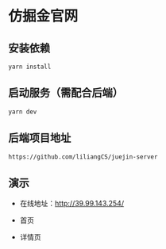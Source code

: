 # 仿掘金官网

## 安装依赖
```
yarn install
```

## 启动服务（需配合后端）
```
yarn dev
```
## 后端项目地址
```
https://github.com/liliangCS/juejin-server
```
## 演示
- 在线地址：http://39.99.143.254/
- 首页

- 详情页
